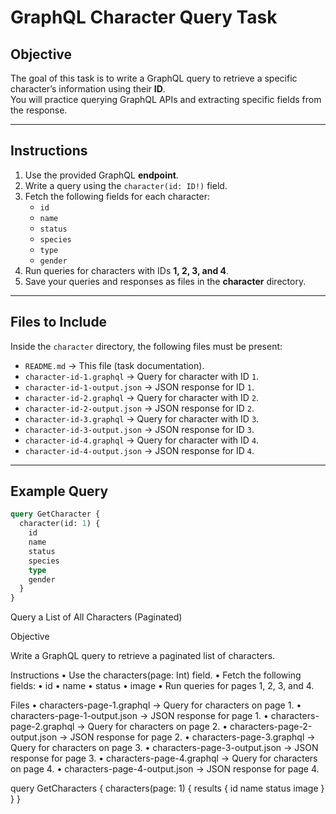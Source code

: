 # GraphQL Character Query Task

## Objective

The goal of this task is to write a GraphQL query to retrieve a specific character’s information using their **ID**.  
You will practice querying GraphQL APIs and extracting specific fields from the response.

---

## Instructions

1. Use the provided GraphQL **endpoint**.
2. Write a query using the `character(id: ID!)` field.
3. Fetch the following fields for each character:
   - `id`
   - `name`
   - `status`
   - `species`
   - `type`
   - `gender`
4. Run queries for characters with IDs **1, 2, 3, and 4**.
5. Save your queries and responses as files in the **character** directory.

---

## Files to Include

Inside the `character` directory, the following files must be present:

- `README.md` → This file (task documentation).
- `character-id-1.graphql` → Query for character with ID `1`.
- `character-id-1-output.json` → JSON response for ID `1`.
- `character-id-2.graphql` → Query for character with ID `2`.
- `character-id-2-output.json` → JSON response for ID `2`.
- `character-id-3.graphql` → Query for character with ID `3`.
- `character-id-3-output.json` → JSON response for ID `3`.
- `character-id-4.graphql` → Query for character with ID `4`.
- `character-id-4-output.json` → JSON response for ID `4`.

---

## Example Query

```graphql
query GetCharacter {
  character(id: 1) {
    id
    name
    status
    species
    type
    gender
  }
}
```


Query a List of All Characters (Paginated)

Objective

Write a GraphQL query to retrieve a paginated list of characters.

Instructions
	•	Use the characters(page: Int) field.
	•	Fetch the following fields:
	•	id
	•	name
	•	status
	•	image
	•	Run queries for pages 1, 2, 3, and 4.

Files
	•	characters-page-1.graphql → Query for characters on page 1.
	•	characters-page-1-output.json → JSON response for page 1.
	•	characters-page-2.graphql → Query for characters on page 2.
	•	characters-page-2-output.json → JSON response for page 2.
	•	characters-page-3.graphql → Query for characters on page 3.
	•	characters-page-3-output.json → JSON response for page 3.
	•	characters-page-4.graphql → Query for characters on page 4.
	•	characters-page-4-output.json → JSON response for page 4.

 query GetCharacters {
  characters(page: 1) {
    results {
      id
      name
      status
      image
    }
  }
}

